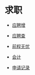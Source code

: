 # 求职


<div id = "首"></div>
<script src = "../js/首.js"></script>


* [应聘增](https://cloud.seatable.cn/dtable/forms/b33925da-434e-42bd-bcdc-fd540cff3330/)
* [应聘查](https://cloud.seatable.cn/external-apps/79e33d3f-f884-4c25-b457-8caf1e86c790/)


* [前程无忧](https://m.51job.com/)
* [会计](https://msearch.51job.com/job_list.php?keyword=会计&jobarea=030205)
* [申请记录](https://m.51job.com/my/applyhistory.php)
